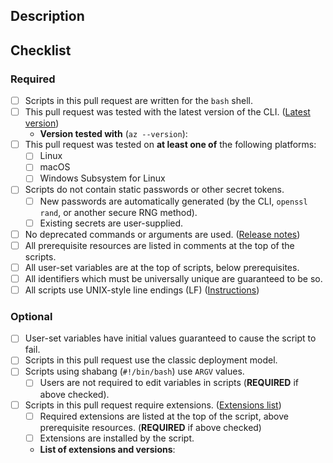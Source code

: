 ## Description

<!-- Please include a brief description of your changes. -->

## Checklist

<!--
    Filling in this checklist is mandatory! If you don't, your pull request
    will be rejected without further review. Checklists must be completed
    within 7 days of PR submission.

    Checkboxes in the REQUIRED section must be green. Even if you are only updating
    an existing script, you must follow the REQUIRED steps. Checkboxes in OPTIONAL
    should only be checked if they apply to this PR/your service.

    To check a box in markdown, make sure that it is formatted as [X] (no whitespace).
    Not formatting checkboxes correctly may break automated tools and delay PR processing.
-->

### Required

- [ ] Scripts in this pull request are written for the `bash` shell.
- [ ] This pull request was tested with the latest version of the CLI. ([Latest version](https://docs.microsoft.com/cli/azure/install-azure-cli))
  - __Version tested with__ (`az --version`): 
- [ ] This pull request was tested on __at least one of__ the following platforms:
  - [ ] Linux
  - [ ] macOS
  - [ ] Windows Subsystem for Linux
- [ ] Scripts do not contain static passwords or other secret tokens.
  - [ ] New passwords are automatically generated (by the CLI, `openssl rand`, or another secure RNG method).
  - [ ] Existing secrets are user-supplied.
- [ ] No deprecated commands or arguments are used. ([Release notes](https://docs.microsoft.com/cli/azure/release-notes-azure-cli))
- [ ] All prerequisite resources are listed in comments at the top of the scripts.
- [ ] All user-set variables are at the top of scripts, below prerequisites.
- [ ] All identifiers which must be universally unique are guaranteed to be so.
- [ ] All scripts use UNIX-style line endings (LF) ([Instructions](https://help.github.com/articles/dealing-with-line-endings))

### Optional

- [ ] User-set variables have initial values guaranteed to cause the script to fail.
- [ ] Scripts in this pull request use the classic deployment model.
- [ ] Scripts using shabang (`#!/bin/bash`) use `ARGV` values.
  - [ ] Users are not required to edit variables in scripts (__REQUIRED__ if above checked).
- [ ] Scripts in this pull request require extensions. ([Extensions list](https://docs.microsoft.com/cli/azure/azure-cli-extensions-list))
  - [ ] Required extensions are listed at the top of the script, above prerequisite resources. (__REQUIRED__ if above checked)
  - [ ] Extensions are installed by the script.
  - __List of extensions and versions__:
